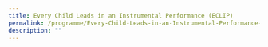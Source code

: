 ```yaml
---
title: Every Child Leads in an Instrumental Performance (ECLIP)
permalink: /programme/Every-Child-Leads-in-an-Instrumental-Performance-ECLIP/
description: ""
---
```

